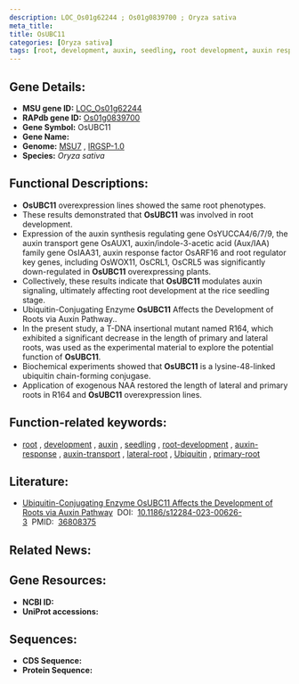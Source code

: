 ```yaml
---
description: LOC_Os01g62244 ; Os01g0839700 ; Oryza sativa
meta_title:
title: OsUBC11
categories: [Oryza sativa]
tags: [root, development, auxin, seedling, root development, auxin response, auxin transport, lateral root, Ubiquitin, primary root]
---
```


## Gene Details:
- **MSU gene ID:** [LOC_Os01g62244](http://rice.uga.edu/cgi-bin/ORF_infopage.cgi?orf=LOC_Os01g62244)  
- **RAPdb gene ID:** [Os01g0839700](https://rapdb.dna.affrc.go.jp/locus/?name=Os01g0839700)  
- **Gene Symbol:** OsUBC11
- **Gene Name:**
- **Genome:**  [MSU7](http://rice.uga.edu/)&nbsp;,&nbsp;[IRGSP-1.0](https://rapdb.dna.affrc.go.jp/download/irgsp1.html)
- **Species:** *Oryza sativa*

## Functional Descriptions:
   - **OsUBC11** overexpression lines showed the same root phenotypes.
   - These results demonstrated that **OsUBC11** was involved in root development.
   - Expression of the auxin synthesis regulating gene OsYUCCA4/6/7/9, the auxin transport gene OsAUX1, auxin/indole-3-acetic acid (Aux/IAA) family gene OsIAA31, auxin response factor OsARF16 and root regulator key genes, including OsWOX11, OsCRL1, OsCRL5 was significantly down-regulated in **OsUBC11** overexpressing plants.
   - Collectively, these results indicate that **OsUBC11** modulates auxin signaling, ultimately affecting root development at the rice seedling stage.
   - Ubiquitin-Conjugating Enzyme **OsUBC11** Affects the Development of Roots via Auxin Pathway..
   - In the present study, a T-DNA insertional mutant named R164, which exhibited a significant decrease in the length of primary and lateral roots, was used as the experimental material to explore the potential function of **OsUBC11**.
   - Biochemical experiments showed that **OsUBC11** is a lysine-48-linked ubiquitin chain-forming conjugase.
   - Application of exogenous NAA restored the length of lateral and primary roots in R164 and **OsUBC11** overexpression lines.

## Function-related keywords:
   - [root](/tags/root/)&nbsp;,&nbsp;[development](/tags/development/)&nbsp;,&nbsp;[auxin](/tags/auxin/)&nbsp;,&nbsp;[seedling](/tags/seedling/)&nbsp;,&nbsp;[root-development](/tags/root-development/)&nbsp;,&nbsp;[auxin-response](/tags/auxin-response/)&nbsp;,&nbsp;[auxin-transport](/tags/auxin-transport/)&nbsp;,&nbsp;[lateral-root](/tags/lateral-root/)&nbsp;,&nbsp;[Ubiquitin](/tags/Ubiquitin/)&nbsp;,&nbsp;[primary-root](/tags/primary-root/)

## Literature:
   - [Ubiquitin-Conjugating Enzyme OsUBC11 Affects the Development of Roots via Auxin Pathway](https://www.doi.org/10.1186/s12284-023-00626-3)&nbsp;&nbsp;DOI:&nbsp;&nbsp;[10.1186/s12284-023-00626-3](https://www.doi.org/10.1186/s12284-023-00626-3)&nbsp;&nbsp;PMID:&nbsp;&nbsp;[36808375](https://pubmed.ncbi.nlm.nih.gov/36808375/)

## Related News:

## Gene Resources:
- **NCBI ID:**  []()
- **UniProt accessions:** [](https://www.uniprot.org/uniprotkb//entry)

## Sequences:
- **CDS Sequence:**
- **Protein Sequence:**
